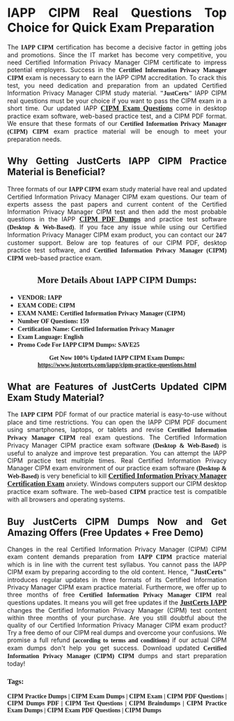 <h1 style="text-align: justify;"><strong>IAPP CIPM Real Questions Top Choice for Quick Exam Preparation</strong></h1>

<p style="text-align: justify;">The <span style="font-family:Georgia,serif;"><strong>IAPP CIPM</strong></span> certification has become a decisive factor in getting jobs and promotions. Since the IT market has become very competitive, you need Certified Information Privacy Manager CIPM certificate to impress potential employers. Success in the <span style="font-family:Georgia,serif;"><strong>Certified Information Privacy Manager CIPM</strong></span> exam is necessary to earn the IAPP CIPM accreditation. To crack this test, you need dedication and preparation from an updated Certified Information Privacy Manager CIPM study material. <span style="font-size:14px;"><span style="font-family:Georgia,serif;"><strong>"JustCerts"</strong></span></span> IAPP CIPM real questions must be your choice if you want to pass the CIPM exam in a short time. Our updated IAPP <a href="https://www.justcerts.com/iapp/cipm-practice-questions.html"><span style="font-size:16px;"><span style="font-family:Georgia,serif;"><strong>CIPM Exam Questions</strong></span></span></a> come in desktop practice exam software, web-based practice test, and a CIPM PDF format. We ensure that these formats of our <span style="font-family:Georgia,serif;"><strong>Certified Information Privacy Manager (CIPM) CIPM</strong></span> exam practice material will be enough to meet your preparation needs.</p>

<h2 style="text-align: justify;"><strong>Why Getting JustCerts IAPP CIPM Practice Material is Beneficial?</strong></h2>

<p style="text-align: justify;">Three formats of our <span style="font-family:Georgia,serif;"><strong>IAPP CIPM</strong></span> exam study material have real and updated Certified Information Privacy Manager CIPM exam questions. Our team of experts assess the past papers and current content of the Certified Information Privacy Manager CIPM test and then add the most probable questions in the IAPP <a href="https://www.justcerts.com/iapp/cipm-practice-questions.html"><span style="font-size:16px;"><span style="font-family:Georgia,serif;"><strong>CIPM PDF Dumps</strong></span></span></a> and practice test software <span style="font-family:Georgia,serif;"><strong>(Desktop & Web-Based)</strong></span>. If you face any issue while using our Certified Information Privacy Manager CIPM exam product, you can contact our <span style="font-family:Georgia,serif;"><strong>24/7</strong></span> customer support. Below are top features of our CIPM PDF, desktop practice test software, and <span style="font-family:Georgia,serif;"><strong>Certified Information Privacy Manager (CIPM) CIPM</strong></span> web-based practice exam.</p>

<h2 style="text-align: center;"><strong><span style="font-family:Georgia,serif;">More Details About IAPP CIPM Dumps:</span></strong></h2>

<ul>
	<li style="text-align: justify;"><span style="font-size:14px;"><span style="font-family:Georgia,serif;"><strong>VENDOR: IAPP</strong></span></span></li>
	<li style="text-align: justify;"><span style="font-size:14px;"><span style="font-family:Georgia,serif;"><strong>EXAM CODE: CIPM</strong></span></span></li>
	<li style="text-align: justify;"><span style="font-size:14px;"><span style="font-family:Georgia,serif;"><strong>EXAM NAME: Certified Information Privacy Manager (CIPM)</strong></span></span></li>
	<li style="text-align: justify;"><span style="font-size:14px;"><span style="font-family:Georgia,serif;"><strong>Number OF Questions: 159</strong></span></span></li>
	<li style="text-align: justify;"><span style="font-size:14px;"><span style="font-family:Georgia,serif;"><strong>Certification Name: Certified Information Privacy Manager</strong></span></span></li>
	<li style="text-align: justify;"><span style="font-size:14px;"><span style="font-family:Georgia,serif;"><strong>Exam Language: English</strong></span></span></li>
	<li style="text-align: justify;"><span style="font-size:14px;"><span style="font-family:Georgia,serif;"><strong>Promo Code For IAPP CIPM Dumps: SAVE25</strong></span></span></li>
</ul>

<p style="text-align: center;"><strong><span style="font-family:Georgia,serif;"><span style="font-size:14px;">Get Now 100% Updated IAPP CIPM Exam Dumps:</span> <a href="https://www.justcerts.com/iapp/cipm-practice-questions.html">https://www.justcerts.com/iapp/cipm-practice-questions.html</a></span></strong></p>

<h2 style="text-align: justify;"><strong>What are Features of JustCerts Updated CIPM Exam Study Material?</strong></h2>

<p style="text-align: justify;">The <span style="font-family:Georgia,serif;"><strong>IAPP CIPM</strong></span> PDF format of our practice material is easy-to-use without place and time restrictions. You can open the IAPP CIPM PDF document using smartphones, laptops, or tablets and revise <span style="font-family:Georgia,serif;"><strong>Certified Information Privacy Manager CIPM</strong></span> real exam questions. The Certified Information Privacy Manager CIPM practice exam software <span style="font-family:Georgia,serif;"><strong>(Desktop & Web-Based)</strong></span> is useful to analyze and improve test preparation. You can attempt the IAPP CIPM practice test multiple times. Real Certified Information Privacy Manager CIPM exam environment of our practice exam software <span style="font-family:Georgia,serif;"><strong>(Desktop & Web-Based)</strong></span> is very beneficial to kill <a href="https://www.justcerts.com/iapp/certified-information-privacy-manager-certification-exams.html"><span style="font-size:16px;"><span style="font-family:Georgia,serif;"><strong>Certified Information Privacy Manager Certification Exam</strong></span></span></a> anxiety. Windows computers support our CIPM desktop practice exam software. The web-based <span style="font-family:Georgia,serif;"><strong>CIPM </strong></span> practice test is compatible with all browsers and operating systems.</p>

<h2 style="text-align: justify;"><strong>Buy JustCerts CIPM Dumps Now and Get Amazing Offers (Free Updates + Free Demo)</strong></h2>

<p style="text-align: justify;">Changes in the real Certified Information Privacy Manager (CIPM) CIPM exam content demands preparation from <span style="font-family:Georgia,serif;"><strong>IAPP CIPM</strong></span> practice material which is in line with the current test syllabus. You cannot pass the IAPP CIPM exam by preparing according to the old content. Hence, <span style="font-size:16px;"><span style="font-family:Georgia,serif;"><strong>"JustCerts"</strong></span></span> introduces regular updates in three formats of its Certified Information Privacy Manager CIPM exam practice material. Furthermore, we offer up to three months of free <span style="font-family:Georgia,serif;"><strong>Certified Information Privacy Manager CIPM </strong></span>real questions updates. It means you will get free updates if the <a href="https://www.justcerts.com/iapp-certification-exams.html"><span style="font-size:16px;"><span style="font-family:Georgia,serif;"><strong>JustCerts IAPP</strong></span></span></a> changes the Certified Information Privacy Manager (CIPM) test content within three months of your purchase. Are you still doubtful about the quality of our Certified Information Privacy Manager CIPM exam product? Try a free demo of our CIPM real dumps and overcome your confusions. We promise a full refund <span style="font-family:Georgia,serif;"><strong>(according to terms and conditions)</strong></span> if our actual CIPM exam dumps don't help you get success. Download updated <span style="font-family:Georgia,serif;"><strong>Certified Information Privacy Manager (CIPM) CIPM</strong></span> dumps and start preparation today!</p>

<h3 style="text-align: justify;"><span style="font-family:Georgia,serif;"><strong>Tags:</strong></span></h3>

<p style="text-align: justify;"><span style="font-family:Georgia,serif;"><strong>CIPM Practice Dumps | CIPM Exam Dumps | CIPM Exam | CIPM PDF Questions | CIPM Dumps PDF | CIPM Test Questions | CIPM Braindumps | CIPM Practice Exam Dumps | CIPM Exam PDF Questions | CIPM Dumps</strong></span></p>
